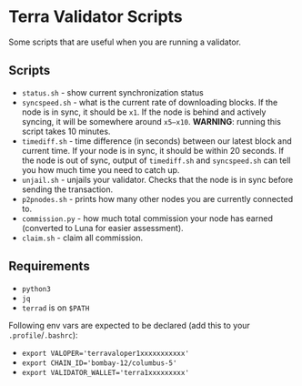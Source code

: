 # Terra Validator Scripts

Some scripts that are useful when you are running a validator.

## Scripts
- `status.sh` - show current synchronization status
- `syncspeed.sh` - what is the current rate of downloading blocks. If the node is in sync, it should be `x1`. If the node is behind and actively syncing, it will be somewhere around `x5–x10`. **WARNING**: running this script takes 10 minutes.
- `timediff.sh` - time difference (in seconds) between our latest block and current time. If your node is in sync, it should be within 20 seconds. If the node is out of sync, output of `timediff.sh` and `syncspeed.sh` can tell you how much time you need to catch up.
- `unjail.sh` - unjails your validator. Checks that the node is in sync before sending the transaction.
- `p2pnodes.sh` - prints how many other nodes you are currently connected to.
- `commission.py` - how much total commission your node has earned (converted to Luna for easier assessment).
- `claim.sh` - claim all commission.

## Requirements
- `python3`
- `jq`
- `terrad` is on `$PATH`

Following env vars are expected to be declared (add this to your `.profile`/`.bashrc`):

- `export VALOPER='terravaloper1xxxxxxxxxxx'`
- `export CHAIN_ID='bombay-12/columbus-5'`
- `export VALIDATOR_WALLET='terra1xxxxxxxxx'`

